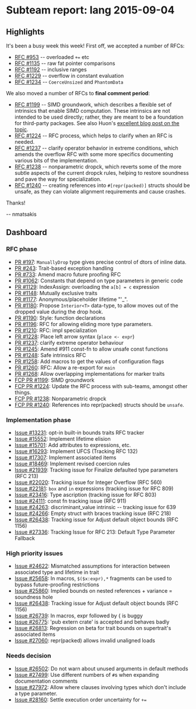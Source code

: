 # Subteam report: lang 2015-09-04

## Highlights

It's been a busy week this week! First off, we accepted a number of
RFCs:

- [RFC #953](https://github.com/rust-lang/rfcs/pull/953) -- overloaded `+=` etc
- [RFC #1135](https://github.com/rust-lang/rfcs/pull/1135) -- raw fat pointer comparisons
- [RFC #1192](https://github.com/rust-lang/rfcs/pull/1192) -- inclusive ranges
- [RFC #1229](https://github.com/rust-lang/rfcs/pull/1229) -- overflow in constant evaluation
- [RFC #1234](https://github.com/rust-lang/rfcs/pull/1234) -- `CoerceUnsized` and `PhantomData`

We also moved a number of RFCs to **final comment period**:

- [RFC #1199](https://github.com/rust-lang/rfcs/pull/1199) -- SIMD
  groundwork, which describes a flexible set of intrinsics that enable
  SIMD computation. These intrinsics are not intended to be used
  directly; rather, they are meant to be a foundation for third-party
  packages.  See also Huon's
  [excellent blog post on the topic](http://huonw.github.io/blog/2015/08/simd-in-rust/).
- [RFC #1224](https://github.com/rust-lang/rfcs/pull/1224) -- RFC process,
  which helps to clarify when an RFC is needed. 
- [RFC #1237](https://github.com/rust-lang/rfcs/pull/1237) -- clarify
  operator behavior in extreme conditions, which amends the overflow
  RFC with some more specifics documenting various bits of the implementation.
- [RFC #1238](https://github.com/rust-lang/rfcs/pull/1238) --
  nonparametric dropck, which reverts some of the more subtle aspects
  of the current dropck rules, helping to restore soundness and pave
  the way for specialization.
- [RFC #1240](https://github.com/rust-lang/rfcs/pull/1240) -- creating
  references into `#[repr(packed)]` structs should be unsafe, as they
  can violate alignment requirements and cause crashes.
  
Thanks!

-- nmatsakis

## Dashboard

### RFC phase

- [PR #197](https://github.com/rust-lang/rfcs/pull/197):
  `ManuallyDrop` type gives precise control of dtors of inline data.
- [PR #243](https://github.com/rust-lang/rfcs/pull/243):
  Trait-based exception handling
- [PR #733](https://github.com/rust-lang/rfcs/pull/733):
  Amend macro future proofing RFC
- [PR #1062](https://github.com/rust-lang/rfcs/pull/1062):
  Constants that depend on type parameters in generic code
- [PR #1129](https://github.com/rust-lang/rfcs/pull/1129):
  IndexAssign: overloading the `a[b] = c` expression
- [PR #1148](https://github.com/rust-lang/rfcs/pull/1148):
  Mutually exclusive traits
- [PR #1177](https://github.com/rust-lang/rfcs/pull/1177):
  Anonymous/placeholder lifetime "'_".
- [PR #1180](https://github.com/rust-lang/rfcs/pull/1180):
  Propose `Interior<T>` data-type, to allow moves out of the dropped value during the drop hook.
- [PR #1190](https://github.com/rust-lang/rfcs/pull/1190):
  Style: function declarations
- [PR #1196](https://github.com/rust-lang/rfcs/pull/1196):
  RFC for allowing eliding more type parameters.
- [PR #1210](https://github.com/rust-lang/rfcs/pull/1210):
  RFC: impl specialization
- [PR #1228](https://github.com/rust-lang/rfcs/pull/1228):
  Place left arrow syntax (`place <- expr`)
- [PR #1237](https://github.com/rust-lang/rfcs/pull/1237):
  clarify extreme operator behaviour
- [PR #1245](https://github.com/rust-lang/rfcs/pull/1245):
  Amend #911 const-fn to allow unsafe const functions
- [PR #1248](https://github.com/rust-lang/rfcs/pull/1248):
  Safe intrinsics RFC
- [PR #1258](https://github.com/rust-lang/rfcs/pull/1258):
  Add macros to get the values of configuration flags
- [PR #1260](https://github.com/rust-lang/rfcs/pull/1260):
  RFC: Allow a re-export for `main`
- [PR #1268](https://github.com/rust-lang/rfcs/pull/1268):
  Allow overlapping implementations for marker traits
- [FCP PR #1199](https://github.com/rust-lang/rfcs/pull/1199):
  SIMD groundwork
- [FCP PR #1224](https://github.com/rust-lang/rfcs/pull/1224):
  Update the RFC process with sub-teams, amongst other things.
- [FCP PR #1238](https://github.com/rust-lang/rfcs/pull/1238):
  Nonparametric dropck
- [FCP PR #1240](https://github.com/rust-lang/rfcs/pull/1240):
  References into repr(packed) structs should be `unsafe`.

### Implementation phase

- [Issue #13231](https://github.com/rust-lang/rust/issues/13231):
  opt-in built-in bounds traits RFC tracker
- [Issue #15552](https://github.com/rust-lang/rust/issues/15552):
  Implement lifetime elision
- [Issue #15701](https://github.com/rust-lang/rust/issues/15701):
  Add attributes to expressions, etc.
- [Issue #16293](https://github.com/rust-lang/rust/issues/16293):
  Implement UFCS (Tracking RFC 132)
- [Issue #17307](https://github.com/rust-lang/rust/issues/17307):
  Implement associated items
- [Issue #18469](https://github.com/rust-lang/rust/issues/18469):
  Implement revised coercion rules
- [Issue #21939](https://github.com/rust-lang/rust/issues/21939):
  Tracking issue for Finalize defaulted type parameters (RFC 213)
- [Issue #22020](https://github.com/rust-lang/rust/issues/22020):
  Tracking issue for Integer Overflow (RFC 560)
- [Issue #22181](https://github.com/rust-lang/rust/issues/22181):
  `box` and `in` expressions (tracking issue for RFC 809)
- [Issue #23416](https://github.com/rust-lang/rust/issues/23416):
  Type ascription (tracking issue for RFC 803)
- [Issue #24111](https://github.com/rust-lang/rust/issues/24111):
  const fn tracking issue (RFC 911)
- [Issue #24263](https://github.com/rust-lang/rust/issues/24263):
  discriminant_value intrinsic -- tracking issue for 639
- [Issue #24266](https://github.com/rust-lang/rust/issues/24266):
  Empty struct with braces tracking issue (RFC 218)
- [Issue #26438](https://github.com/rust-lang/rust/issues/26438):
  Tracking issue for Adjust default object bounds (RFC 1156)
- [Issue #27336](https://github.com/rust-lang/rust/issues/27336):
  Tracking Issue for RFC 213: Default Type Parameter Fallback

### High priority issues

- [Issue #24622](https://github.com/rust-lang/rust/issues/24622):
  Mismatched assumptions for interaction between associated type and lifetime in trait
- [Issue #25658](https://github.com/rust-lang/rust/issues/25658):
  In macros, `$($x:expr),*` fragments can be used to bypass future-proofing restrictions
- [Issue #25860](https://github.com/rust-lang/rust/issues/25860):
  Implied bounds on nested references + variance = soundness hole
- [Issue #26438](https://github.com/rust-lang/rust/issues/26438):
  Tracking issue for Adjust default object bounds (RFC 1156)
- [Issue #26739](https://github.com/rust-lang/rust/issues/26739):
  In macros, expr followed by { is buggy
- [Issue #26775](https://github.com/rust-lang/rust/issues/26775):
  'pub extern crate' is accepted and behaves badly
- [Issue #26813](https://github.com/rust-lang/rust/issues/26813):
  Regression on beta for trait bounds on supertrait's associated items
- [Issue #27060](https://github.com/rust-lang/rust/issues/27060):
  repr(packed) allows invalid unaligned loads

### Needs decision

- [Issue #26502](https://github.com/rust-lang/rust/pull/26502):
  Do not warn about unused arguments in default methods
- [Issue #27499](https://github.com/rust-lang/rust/pull/27499):
  Use different numbers of `#`s when expanding documentation comments
- [Issue #27972](https://github.com/rust-lang/rust/pull/27972):
  Allow where clauses involving types which don't include a type parameter.
- [Issue #28160](https://github.com/rust-lang/rust/issues/28160):
  Settle execution order uncertainty for `+=`

